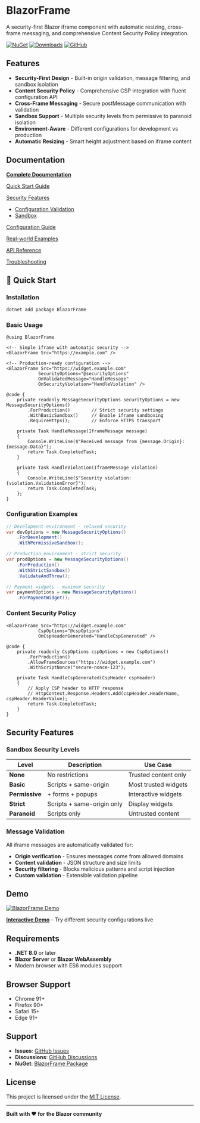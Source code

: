 # BlazorFrame

A security-first Blazor iframe component with automatic resizing, cross-frame messaging, and comprehensive Content Security Policy integration.

[![NuGet](https://img.shields.io/nuget/v/BlazorFrame.svg)](https://www.nuget.org/packages/BlazorFrame)
[![Downloads](https://img.shields.io/nuget/dt/BlazorFrame.svg)](https://www.nuget.org/packages/BlazorFrame)
[![GitHub](https://img.shields.io/github/license/Tim-Maes/BlazorFrame.svg)](https://github.com/Tim-Maes/BlazorFrame/blob/main/LICENSE.txt)

## Features

- **Security-First Design** - Built-in origin validation, message filtering, and sandbox isolation
- **Content Security Policy** - Comprehensive CSP integration with fluent configuration API
- **Cross-Frame Messaging** - Secure postMessage communication with validation
- **Sandbox Support** - Multiple security levels from permissive to paranoid isolation
- **Environment-Aware** - Different configurations for development vs production
- **Automatic Resizing** - Smart height adjustment based on iframe content

## Documentation

**[Complete Documentation](https://github.com/Tim-Maes/BlazorFrame/tree/master/docs)**

[Quick Start Guide](https://github.com/Tim-Maes/BlazorFrame/tree/master/docs/getting-started/quick-start.md)

[Security Features](https://github.com/Tim-Maes/BlazorFrame/tree/master/docs/security)
- [Configuration Validation](https://github.com/Tim-Maes/BlazorFrame/blob/master/docs/security/configuration-validation.md)
- [Sandbox](https://github.com/Tim-Maes/BlazorFrame/blob/master/docs/security/sandbox.md)

[Configuration Guide](https://github.com/Tim-Maes/BlazorFrame/tree/master/docs/configuration) 

[Real-world Examples](https://github.com/Tim-Maes/BlazorFrame/tree/master/docs/examples)

[API Reference](https://github.com/Tim-Maes/BlazorFrame/tree/master/docs/api)

[Troubleshooting](https://github.com/Tim-Maes/BlazorFrame/tree/master/docs/advanced/troubleshooting.md)

## :rocket: Quick Start

### Installation

```bash
dotnet add package BlazorFrame
```

### Basic Usage

```razor
@using BlazorFrame

<!-- Simple iframe with automatic security -->
<BlazorFrame Src="https://example.com" />

<!-- Production-ready configuration -->
<BlazorFrame Src="https://widget.example.com"
            SecurityOptions="@securityOptions"
            OnValidatedMessage="HandleMessage"
            OnSecurityViolation="HandleViolation" />

@code {
    private readonly MessageSecurityOptions securityOptions = new MessageSecurityOptions()
        .ForProduction()        // Strict security settings
        .WithBasicSandbox()     // Enable iframe sandboxing
        .RequireHttps();        // Enforce HTTPS transport
        
    private Task HandleMessage(IframeMessage message)
    {
        Console.WriteLine($"Received message from {message.Origin}: {message.Data}");
        return Task.CompletedTask;
    }

    private Task HandleViolation(IframeMessage violation)
    {
        Console.WriteLine($"Security violation: {violation.ValidationError}");
        return Task.CompletedTask;
    };
}
```

### Configuration Examples

```csharp
// Development environment - relaxed security
var devOptions = new MessageSecurityOptions()
    .ForDevelopment()
    .WithPermissiveSandbox();

// Production environment - strict security
var prodOptions = new MessageSecurityOptions()
    .ForProduction()
    .WithStrictSandbox()
    .ValidateAndThrow();

// Payment widgets - maximum security
var paymentOptions = new MessageSecurityOptions()
    .ForPaymentWidget();
```

### Content Security Policy

```razor
<BlazorFrame Src="https://widget.example.com"
            CspOptions="@cspOptions"
            OnCspHeaderGenerated="HandleCspGenerated" />

@code {
    private readonly CspOptions cspOptions = new CspOptions()
        .ForProduction()
        .AllowFrameSources("https://widget.example.com")
        .WithScriptNonce("secure-nonce-123");
        
    private Task HandleCspGenerated(CspHeader cspHeader)
    {
        // Apply CSP header to HTTP response
        // HttpContext.Response.Headers.Add(cspHeader.HeaderName, cspHeader.HeaderValue);
        return Task.CompletedTask;
    }
}
```

## Security Features

### Sandbox Security Levels

| Level | Description | Use Case |
|-------|-------------|----------|
| **None** | No restrictions | Trusted content only |
| **Basic** | Scripts + same-origin | Most trusted widgets |
| **Permissive** | + forms + popups | Interactive widgets |
| **Strict** | Scripts + same-origin only | Display widgets |
| **Paranoid** | Scripts only | Untrusted content |

### Message Validation

All iframe messages are automatically validated for:
- **Origin verification** - Ensures messages come from allowed domains
- **Content validation** - JSON structure and size limits
- **Security filtering** - Blocks malicious patterns and script injection
- **Custom validation** - Extensible validation pipeline

## Demo

[![BlazorFrame Demo](https://github.com/user-attachments/assets/106e02f8-5b7a-4a02-9748-b5fc1f540168)](https://github.com/Tim-Maes/BlazorFrameDemo)

**[Interactive Demo](https://github.com/Tim-Maes/BlazorFrameDemo)** - Try different security configurations live

## Requirements

- **.NET 8.0** or later
- **Blazor Server** or **Blazor WebAssembly**
- Modern browser with ES6 modules support

## Browser Support

- Chrome 91+
- Firefox 90+  
- Safari 15+
- Edge 91+

## Support

- **Issues**: [GitHub Issues](https://github.com/Tim-Maes/BlazorFrame/issues)
- **Discussions**: [GitHub Discussions](https://github.com/Tim-Maes/BlazorFrame/discussions)  
- **NuGet**: [BlazorFrame Package](https://www.nuget.org/packages/BlazorFrame)

## License

This project is licensed under the [MIT License](LICENSE.txt).

---

**Built with :heart: for the Blazor community**
